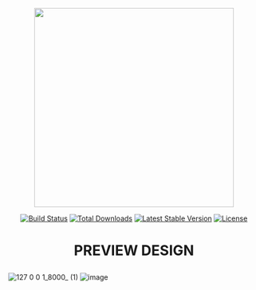<p align="center"><a href="https://laravel.com" target="_blank"><img src="https://raw.githubusercontent.com/laravel/art/master/logo-lockup/5%20SVG/2%20CMYK/1%20Full%20Color/laravel-logolockup-cmyk-red.svg" width="400"></a></p>

<p align="center">
<a href="https://travis-ci.org/laravel/framework"><img src="https://travis-ci.org/laravel/framework.svg" alt="Build Status"></a>
<a href="https://packagist.org/packages/laravel/framework"><img src="https://img.shields.io/packagist/dt/laravel/framework" alt="Total Downloads"></a>
<a href="https://packagist.org/packages/laravel/framework"><img src="https://img.shields.io/packagist/v/laravel/framework" alt="Latest Stable Version"></a>
<a href="https://packagist.org/packages/laravel/framework"><img src="https://img.shields.io/packagist/l/laravel/framework" alt="License"></a>
</p>
<h1>
<p align="center">PREVIEW DESIGN</p>
</h1>

![127 0 0 1_8000_ (1)](https://user-images.githubusercontent.com/75615789/159725106-69fb1050-b61b-430a-a8f5-15cbb1d2ef90.png)
![image](https://user-images.githubusercontent.com/75615789/159724706-8daf86d1-ff44-4f14-b876-f308cbb3473f.png)

